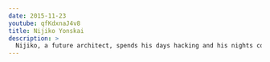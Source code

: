 ```yaml
---
date: 2015-11-23
youtube: qfKdxnaJ4v8
title: Nijiko Yonskai
description: >
  Nijiko, a future architect, spends his days hacking and his nights composing music.
---
```

